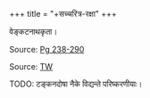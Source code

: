 +++
title = "+सच्चरित्र-रक्षा"
+++

वेङ्कटनाथकृता। 

Source: [Pg 238-290](https://archive.org/details/tattvatikanikseparakshasancharitrarakshapancaratraraksabook8annangaracharyap.b._202003_699_F/page/n238/mode/1up)

Source: [TW](https://archive.org/details/rahasya-traya-sara-of-sri-vedanta-desika-eng-m-r-raja-gopala-ayyangar-1946-ocr/)

TODO: टङ्कनदोषा नैके विद्यन्ते परिष्करणीयाः। 